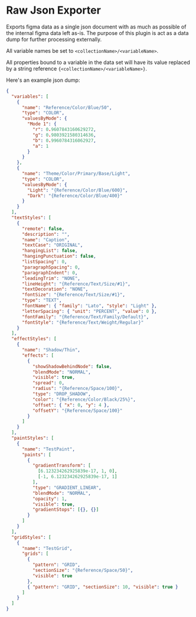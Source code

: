 # Raw Json Exporter

Exports figma data as a single json document with as much as possible of the internal figma data left as-is. The purpose of this plugin is act as a data dump for further processing externally.

All variable names be set to `<collectionName>/<variableName>`.

All properties bound to a variable in the data set will have its value replaced by a string reference `{<collectionName>/<variableName>}`.

Here's an example json dump:

```json
{
  "variables": [
    {
      "name": "Reference/Color/Blue/50",
      "type": "COLOR",
      "valuesByMode": {
        "Mode 1": {
          "r": 0.9607843160629272,
          "g": 0.9803921580314636,
          "b": 0.9960784316062927,
          "a": 1
        }
      }
    },
    {
      "name": "Theme/Color/Primary/Base/Light",
      "type": "COLOR",
      "valuesByMode": {
        "Light": "{Reference/Color/Blue/600}",
        "Dark": "{Reference/Color/Blue/400}"
      }
    }
  ],
  "textStyles": [
    {
      "remote": false,
      "description": "",
      "name": "Caption",
      "textCase": "ORIGINAL",
      "hangingList": false,
      "hangingPunctuation": false,
      "listSpacing": 0,
      "paragraphSpacing": 0,
      "paragraphIndent": 0,
      "leadingTrim": "NONE",
      "lineHeight": "{Reference/Text/Size/#1}",
      "textDecoration": "NONE",
      "fontSize": "{Reference/Text/Size/#1}",
      "type": "TEXT",
      "fontName": { "family": "Lato", "style": "Light" },
      "letterSpacing": { "unit": "PERCENT", "value": 0 },
      "fontFamily": "{Reference/Text/Family/Default}",
      "fontStyle": "{Reference/Text/Weight/Regular}"
    }
  ],
  "effectStyles": [
    {
      "name": "Shadow/Thin",
      "effects": [
        {
          "showShadowBehindNode": false,
          "blendMode": "NORMAL",
          "visible": true,
          "spread": 0,
          "radius": "{Reference/Space/100}",
          "type": "DROP_SHADOW",
          "color": "{Reference/Color/Black/25%}",
          "offset": { "x": 0, "y": 4 },
          "offsetY": "{Reference/Space/100}"
        }
      ]
    }
  ],
  "paintStyles": [
    {
      "name": "TestPaint",
      "paints": [
        {
          "gradientTransform": [
            [6.123234262925839e-17, 1, 0],
            [-1, 6.123234262925839e-17, 1]
          ],
          "type": "GRADIENT_LINEAR",
          "blendMode": "NORMAL",
          "opacity": 1,
          "visible": true,
          "gradientStops": [{}, {}]
        }
      ]
    }
  ],
  "gridStyles": [
    {
      "name": "TestGrid",
      "grids": [
        {
          "pattern": "GRID",
          "sectionSize": "{Reference/Space/50}",
          "visible": true
        },
        { "pattern": "GRID", "sectionSize": 10, "visible": true }
      ]
    }
  ]
}
```
